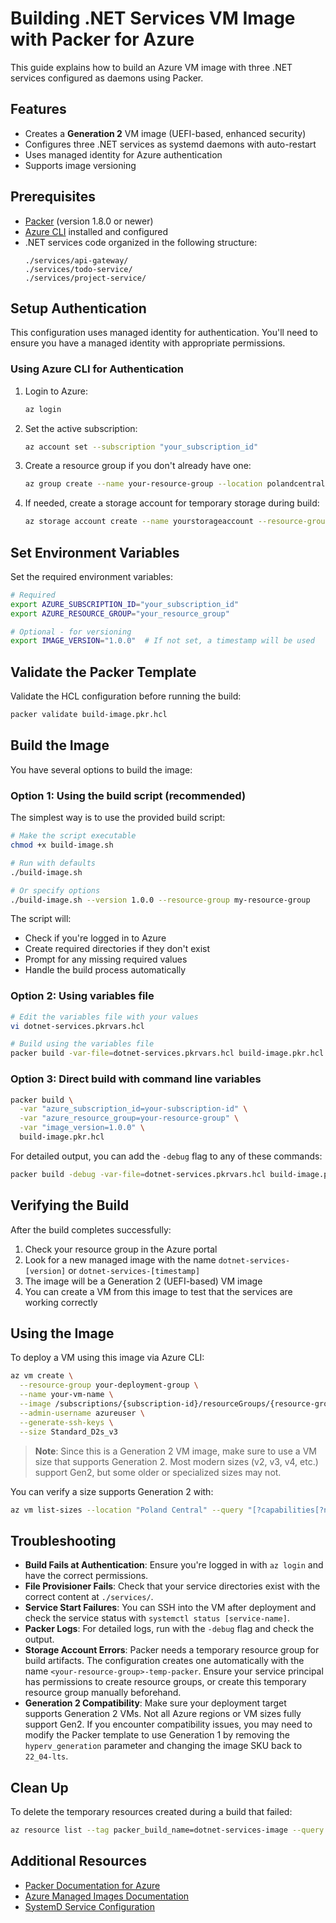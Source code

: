 # Building .NET Services VM Image with Packer for Azure

This guide explains how to build an Azure VM image with three .NET services configured as daemons using Packer.

## Features

- Creates a **Generation 2** VM image (UEFI-based, enhanced security)
- Configures three .NET services as systemd daemons with auto-restart
- Uses managed identity for Azure authentication
- Supports image versioning

## Prerequisites

- [Packer](https://www.packer.io/downloads) (version 1.8.0 or newer)
- [Azure CLI](https://docs.microsoft.com/en-us/cli/azure/install-azure-cli) installed and configured
- .NET services code organized in the following structure:
  ```
  ./services/api-gateway/
  ./services/todo-service/
  ./services/project-service/
  ```

## Setup Authentication

This configuration uses managed identity for authentication. You'll need to ensure you have a managed identity with appropriate permissions.

### Using Azure CLI for Authentication

1. Login to Azure:
   ```bash
   az login
   ```

2. Set the active subscription:
   ```bash
   az account set --subscription "your_subscription_id"
   ```

3. Create a resource group if you don't already have one:
   ```bash
   az group create --name your-resource-group --location polandcentral
   ```

4. If needed, create a storage account for temporary storage during build:
   ```bash
   az storage account create --name yourstorageaccount --resource-group your-resource-group --location polandcentral --sku Standard_LRS
   ```

## Set Environment Variables

Set the required environment variables:

```bash
# Required
export AZURE_SUBSCRIPTION_ID="your_subscription_id"
export AZURE_RESOURCE_GROUP="your_resource_group"

# Optional - for versioning
export IMAGE_VERSION="1.0.0"  # If not set, a timestamp will be used
```

## Validate the Packer Template

Validate the HCL configuration before running the build:

```bash
packer validate build-image.pkr.hcl
```

## Build the Image

You have several options to build the image:

### Option 1: Using the build script (recommended)

The simplest way is to use the provided build script:

```bash
# Make the script executable
chmod +x build-image.sh

# Run with defaults
./build-image.sh

# Or specify options
./build-image.sh --version 1.0.0 --resource-group my-resource-group
```

The script will:
- Check if you're logged in to Azure
- Create required directories if they don't exist
- Prompt for any missing required values
- Handle the build process automatically

### Option 2: Using variables file

```bash
# Edit the variables file with your values
vi dotnet-services.pkrvars.hcl

# Build using the variables file
packer build -var-file=dotnet-services.pkrvars.hcl build-image.pkr.hcl
```

### Option 3: Direct build with command line variables

```bash
packer build \
  -var "azure_subscription_id=your-subscription-id" \
  -var "azure_resource_group=your-resource-group" \
  -var "image_version=1.0.0" \
  build-image.pkr.hcl
```

For detailed output, you can add the `-debug` flag to any of these commands:

```bash
packer build -debug -var-file=dotnet-services.pkrvars.hcl build-image.pkr.hcl
```

## Verifying the Build

After the build completes successfully:

1. Check your resource group in the Azure portal
2. Look for a new managed image with the name `dotnet-services-[version]` or `dotnet-services-[timestamp]`
3. The image will be a Generation 2 (UEFI-based) VM image
4. You can create a VM from this image to test that the services are working correctly

## Using the Image

To deploy a VM using this image via Azure CLI:

```bash
az vm create \
  --resource-group your-deployment-group \
  --name your-vm-name \
  --image /subscriptions/{subscription-id}/resourceGroups/{resource-group}/providers/Microsoft.Compute/images/{image-name} \
  --admin-username azureuser \
  --generate-ssh-keys \
  --size Standard_D2s_v3
```

> **Note**: Since this is a Generation 2 VM image, make sure to use a VM size that supports Generation 2. Most modern sizes (v2, v3, v4, etc.) support Gen2, but some older or specialized sizes may not.

You can verify a size supports Generation 2 with:
```bash
az vm list-sizes --location "Poland Central" --query "[?capabilities[?name=='HyperVGenerations' && contains(value, 'V2')]].name"
```

## Troubleshooting

- **Build Fails at Authentication**: Ensure you're logged in with `az login` and have the correct permissions.
- **File Provisioner Fails**: Check that your service directories exist with the correct content at `./services/`.
- **Service Start Failures**: You can SSH into the VM after deployment and check the service status with `systemctl status [service-name]`.
- **Packer Logs**: For detailed logs, run with the `-debug` flag and check the output.
- **Storage Account Errors**: Packer needs a temporary resource group for build artifacts. The configuration creates one automatically with the name `<your-resource-group>-temp-packer`. Ensure your service principal has permissions to create resource groups, or create this temporary resource group manually beforehand.
- **Generation 2 Compatibility**: Make sure your deployment target supports Generation 2 VMs. Not all Azure regions or VM sizes fully support Gen2. If you encounter compatibility issues, you may need to modify the Packer template to use Generation 1 by removing the `hyperv_generation` parameter and changing the image SKU back to `22_04-lts`.

## Clean Up

To delete the temporary resources created during a build that failed:

```bash
az resource list --tag packer_build_name=dotnet-services-image --query "[].id" -o tsv | xargs -I {} az resource delete --ids {}
```

## Additional Resources

- [Packer Documentation for Azure](https://www.packer.io/plugins/builders/azure)
- [Azure Managed Images Documentation](https://docs.microsoft.com/en-us/azure/virtual-machines/shared-image-galleries)
- [SystemD Service Configuration](https://www.freedesktop.org/software/systemd/man/systemd.service.html)
